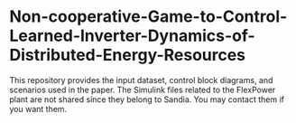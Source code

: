 # Non-cooperative-Game-to-Control-Learned-Inverter-Dynamics-of-Distributed-Energy-Resources

This repository provides the input dataset, control block diagrams, and scenarios used in the paper.
The Simulink files related to the FlexPower plant are not shared since they belong to Sandia. You may contact them if you want them.
